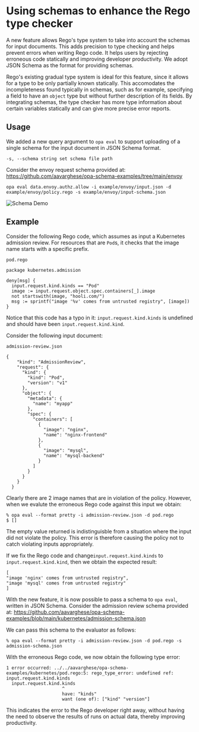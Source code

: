 # Using schemas to enhance the Rego type checker

A new feature allows Rego's type system to take into account the schemas for input documents. This adds precision to type checking and helps prevent errors when writing Rego code. It helps users by rejecting erroneous code statically and improving developer productivity. We adopt JSON Schema as the format for providing schemas.

Rego's existing gradual type system is ideal for this feature, since it allows for a type to be only partially known statically. This accomodates the incompleteness found typically in schemas, such as for example, specifying a field to have an `object` type but without further description of its fields. By integrating schemas, the type checker has more type information about certain variables statically and can give more precise error reports.

## Usage

We added a new query argument to `opa eval` to support uploading of a single schema for the input document in JSON Schema format.

```
-s, --schema string set schema file path
```

Consider the envoy request schema provided at: https://github.com/aavarghese/opa-schema-examples/tree/main/envoy

```
opa eval data.envoy.authz.allow -i example/envoy/input.json -d example/envoy/policy.rego -s example/envoy/input-schema.json
```

![Schema Demo](https://github.com/aavarghese/opa/blob/typeChecking/docs/content/OPATypeChecking_PR3053.gif)

## Example

Consider the following Rego code, which assumes as input a Kubernetes admission review. For resources that are `Pod`s, it checks that the image name
starts with a specific prefix.

`pod.rego`
```
package kubernetes.admission                                                

deny[msg] {                                                                
  input.request.kind.kinds == "Pod"                               
  image := input.request.object.spec.containers[_].image                    
  not startswith(image, "hooli.com/")                                       
  msg := sprintf("image '%v' comes from untrusted registry", [image])       
}
```

Notice that this code has a typo in it: `input.request.kind.kinds` is undefined and should have been `input.request.kind.kind`.

Consider the following input document:


`admission-review.json`
```
{
    "kind": "AdmissionReview",
    "request": {
      "kind": {
        "kind": "Pod",
        "version": "v1"
      },
      "object": {
        "metadata": {
          "name": "myapp"
        },
        "spec": {
          "containers": [
            {
              "image": "nginx",
              "name": "nginx-frontend"
            },
            {
              "image": "mysql",
              "name": "mysql-backend"
            }
          ]
        }
      }
    }
  }
  ```

  Clearly there are 2 image names that are in violation of the policy. However, when we evalute the erroneous Rego code against this input we obtain:
  ```
  % opa eval --format pretty -i admission-review.json -d pod.rego
  $ []
  ```

  The empty value returned is indistinguisble from a situation where the input did not violate the policy. This error is therefore causing the policy not to catch violating inputs appropriately.

  If we fix the Rego code and change`input.request.kind.kinds` to `input.request.kind.kind`, then we obtain the expected result:
  ```
  [
  "image 'nginx' comes from untrusted registry",
  "image 'mysql' comes from untrusted registry"
  ]
  ```

  With the new feature, it is now possible to pass a schema to `opa eval`, written in JSON Schema. Consider the admission review schema provided at:
  https://github.com/aavarghese/opa-schema-examples/blob/main/kubernetes/admission-schema.json

  We can pass this schema to the evaluator as follows:
  ```
  % opa eval --format pretty -i admission-review.json -d pod.rego -s admission-schema.json
  ```

  With the erroneous Rego code, we now obtain the following type error:
  ```
  1 error occurred: ../../aavarghese/opa-schema-examples/kubernetes/pod.rego:5: rego_type_error: undefined ref: input.request.kind.kinds
	input.request.kind.kinds
	                   ^
	                   have: "kinds"
	                   want (one of): ["kind" "version"]
  ```

  This indicates the error to the Rego developer right away, without having the need to observe the results of runs on actual data, thereby improving productivity.